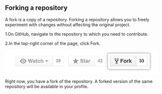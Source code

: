 ## Forking a repository

A fork is a copy of a repository. Forking a repository allows you to freely experiment with changes without affecting the original project.  


1.On GitHub, navigate to the repository to which you need to contribute.    

  
2.In the top-right corner of the page, click Fork.  
  
  
![](assets/fork.jpg)  
  
  

Right now, you have a fork of the repository. A forked version of the same repository will be available in your profile.
